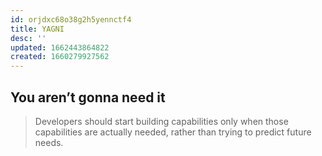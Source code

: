 ```yaml
---
id: orjdxc68o38g2h5yennctf4
title: YAGNI
desc: ''
updated: 1662443864822
created: 1660279927562
---
```


## You aren’t gonna need it

> Developers should start building capabilities only when those capabilities are actually needed, rather than trying to predict future needs. 
